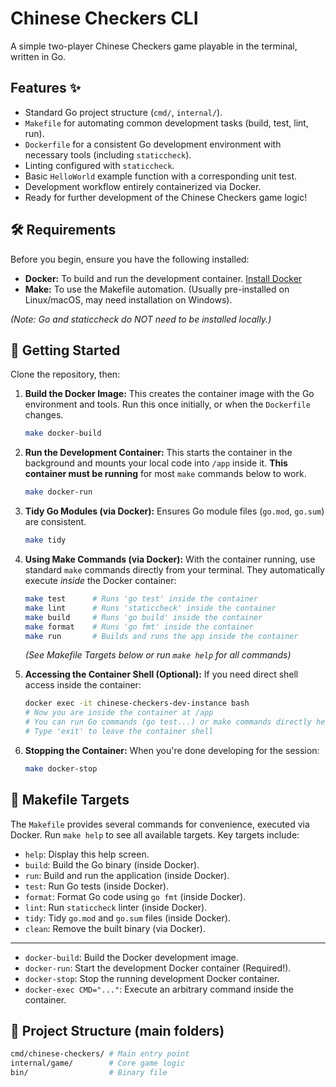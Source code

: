 # Chinese Checkers CLI

A simple two-player Chinese Checkers game playable in the terminal, written in Go.

## Features ✨

- Standard Go project structure (`cmd/`, `internal/`).
- `Makefile` for automating common development tasks (build, test, lint, run).
- `Dockerfile` for a consistent Go development environment with necessary tools (including `staticcheck`).
- Linting configured with `staticcheck`.
- Basic `HelloWorld` example function with a corresponding unit test.
- Development workflow entirely containerized via Docker.
- Ready for further development of the Chinese Checkers game logic!

## 🛠️ Requirements

Before you begin, ensure you have the following installed:

- **Docker:** To build and run the development container. [Install Docker](https://docs.docker.com/get-docker/)
- **Make:** To use the Makefile automation. (Usually pre-installed on Linux/macOS, may need installation on Windows).

_(Note: Go and staticcheck do NOT need to be installed locally.)_

## 🚀 Getting Started

Clone the repository, then:

1.  **Build the Docker Image:**
    This creates the container image with the Go environment and tools. Run this once initially, or when the `Dockerfile` changes.

    ```bash
    make docker-build
    ```

2.  **Run the Development Container:**
    This starts the container in the background and mounts your local code into `/app` inside it. **This container must be running** for most `make` commands below to work.

    ```bash
    make docker-run
    ```

3.  **Tidy Go Modules (via Docker):**
    Ensures Go module files (`go.mod`, `go.sum`) are consistent.

    ```bash
    make tidy
    ```

4.  **Using Make Commands (via Docker):**
    With the container running, use standard `make` commands directly from your terminal. They automatically execute _inside_ the Docker container:

    ```bash
    make test      # Runs 'go test' inside the container
    make lint      # Runs 'staticcheck' inside the container
    make build     # Runs 'go build' inside the container
    make format    # Runs 'go fmt' inside the container
    make run       # Builds and runs the app inside the container
    ```

    _(See Makefile Targets below or run `make help` for all commands)_

5.  **Accessing the Container Shell (Optional):**
    If you need direct shell access inside the container:

    ```bash
    docker exec -it chinese-checkers-dev-instance bash
    # Now you are inside the container at /app
    # You can run Go commands (go test...) or make commands directly here.
    # Type 'exit' to leave the container shell
    ```

6.  **Stopping the Container:**
    When you're done developing for the session:
    ```bash
    make docker-stop
    ```

## 🎯 Makefile Targets

The `Makefile` provides several commands for convenience, executed via Docker. Run `make help` to see all available targets. Key targets include:

- `help`: Display this help screen.
- `build`: Build the Go binary (inside Docker).
- `run`: Build and run the application (inside Docker).
- `test`: Run Go tests (inside Docker).
- `format`: Format Go code using `go fmt` (inside Docker).
- `lint`: Run `staticcheck` linter (inside Docker).
- `tidy`: Tidy `go.mod` and `go.sum` files (inside Docker).
- `clean`: Remove the built binary (via Docker).

---

- `docker-build`: Build the Docker development image.
- `docker-run`: Start the development Docker container (Required!).
- `docker-stop`: Stop the running development Docker container.
- `docker-exec CMD="..."`: Execute an arbitrary command inside the container.

## 🧱 Project Structure (main folders)

```bash
cmd/chinese-checkers/ # Main entry point
internal/game/        # Core game logic
bin/                  # Binary file
```
